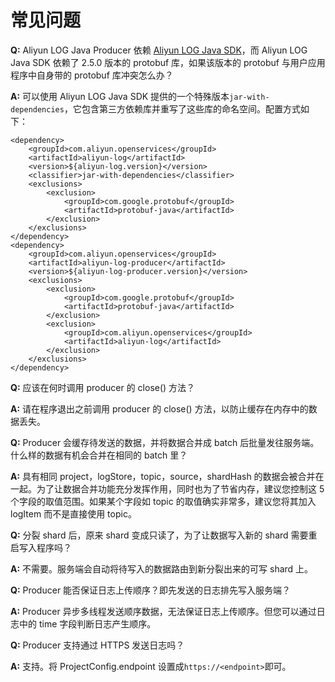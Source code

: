 # 常见问题

**Q:** Aliyun LOG Java Producer 依赖 [Aliyun LOG Java SDK](https://github.com/aliyun/aliyun-log-java-sdk)，而 Aliyun LOG Java SDK 依赖了 2.5.0 版本的 protobuf 库，如果该版本的 protobuf 与用户应用程序中自身带的 protobuf 库冲突怎么办？

**A:** 可以使用 Aliyun LOG Java SDK 提供的一个特殊版本`jar-with-dependencies`，它包含第三方依赖库并重写了这些库的命名空间。配置方式如下：
```
<dependency>
    <groupId>com.aliyun.openservices</groupId>
    <artifactId>aliyun-log</artifactId>
    <version>${aliyun-log.version}</version>
    <classifier>jar-with-dependencies</classifier>
    <exclusions>
        <exclusion>
            <groupId>com.google.protobuf</groupId>
            <artifactId>protobuf-java</artifactId>
        </exclusion>
    </exclusions>
</dependency>
<dependency>
    <groupId>com.aliyun.openservices</groupId>
    <artifactId>aliyun-log-producer</artifactId>
    <version>${aliyun-log-producer.version}</version>
    <exclusions>
        <exclusion>
            <groupId>com.google.protobuf</groupId>
            <artifactId>protobuf-java</artifactId>
        </exclusion>
        <exclusion>
            <groupId>com.aliyun.openservices</groupId>
            <artifactId>aliyun-log</artifactId>
        </exclusion>
    </exclusions>
</dependency>
```

**Q:** 应该在何时调用 producer 的 close() 方法？

**A:** 请在程序退出之前调用 producer 的 close() 方法，以防止缓存在内存中的数据丢失。

**Q:** Producer 会缓存待发送的数据，并将数据合并成 batch 后批量发往服务端。什么样的数据有机会合并在相同的 batch 里？

**A:** 具有相同 project，logStore，topic，source，shardHash 的数据会被合并在一起。为了让数据合并功能充分发挥作用，同时也为了节省内存，建议您控制这 5 个字段的取值范围。如果某个字段如 topic 的取值确实非常多，建议您将其加入 logItem 而不是直接使用 topic。

**Q:** 分裂 shard 后，原来 shard 变成只读了，为了让数据写入新的 shard 需要重启写入程序吗？

**A:** 不需要。服务端会自动将待写入的数据路由到新分裂出来的可写 shard 上。

**Q:** Producer 能否保证日志上传顺序？即先发送的日志排先写入服务端？

**A:** Producer 异步多线程发送顺序数据，无法保证日志上传顺序。但您可以通过日志中的 time 字段判断日志产生顺序。

**Q:** Producer 支持通过 HTTPS 发送日志吗？

**A:** 支持。将 ProjectConfig.endpoint 设置成`https://<endpoint>`即可。









